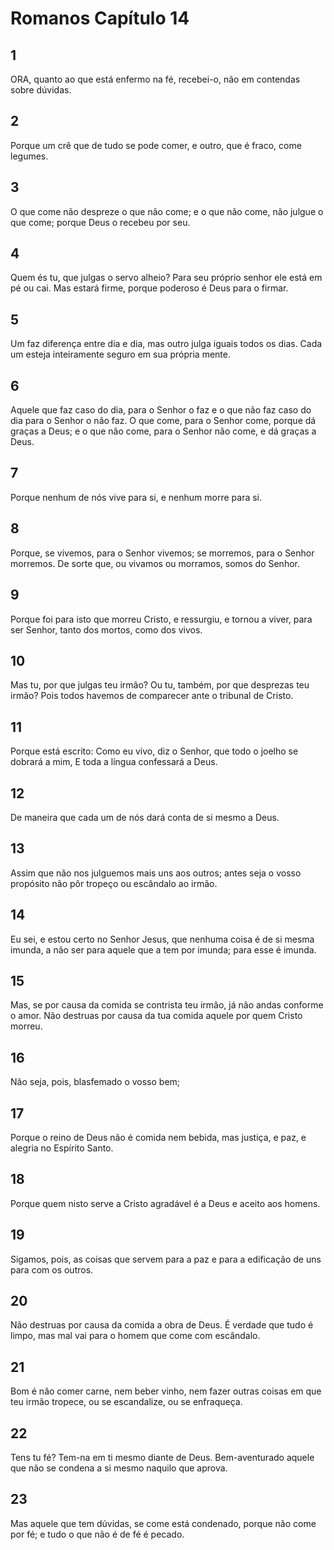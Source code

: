 # Romanos Capítulo 14

## 1
ORA, quanto ao que está enfermo na fé, recebei-o, não em contendas sobre dúvidas.

## 2
Porque um crê que de tudo se pode comer, e outro, que é fraco, come legumes.

## 3
O que come não despreze o que não come; e o que não come, não julgue o que come; porque Deus o recebeu por seu.

## 4
Quem és tu, que julgas o servo alheio? Para seu próprio senhor ele está em pé ou cai. Mas estará firme, porque poderoso é Deus para o firmar.

## 5
Um faz diferença entre dia e dia, mas outro julga iguais todos os dias. Cada um esteja inteiramente seguro em sua própria mente.

## 6
Aquele que faz caso do dia, para o Senhor o faz e o que não faz caso do dia para o Senhor o não faz. O que come, para o Senhor come, porque dá graças a Deus; e o que não come, para o Senhor não come, e dá graças a Deus.

## 7
Porque nenhum de nós vive para si, e nenhum morre para si.

## 8
Porque, se vivemos, para o Senhor vivemos; se morremos, para o Senhor morremos. De sorte que, ou vivamos ou morramos, somos do Senhor.

## 9
Porque foi para isto que morreu Cristo, e ressurgiu, e tornou a viver, para ser Senhor, tanto dos mortos, como dos vivos.

## 10
Mas tu, por que julgas teu irmão? Ou tu, também, por que desprezas teu irmão? Pois todos havemos de comparecer ante o tribunal de Cristo.

## 11
Porque está escrito: Como eu vivo, diz o Senhor, que todo o joelho se dobrará a mim, E toda a língua confessará a Deus.

## 12
De maneira que cada um de nós dará conta de si mesmo a Deus.

## 13
Assim que não nos julguemos mais uns aos outros; antes seja o vosso propósito não pôr tropeço ou escândalo ao irmão.

## 14
Eu sei, e estou certo no Senhor Jesus, que nenhuma coisa é de si mesma imunda, a não ser para aquele que a tem por imunda; para esse é imunda.

## 15
Mas, se por causa da comida se contrista teu irmão, já não andas conforme o amor. Não destruas por causa da tua comida aquele por quem Cristo morreu.

## 16
Não seja, pois, blasfemado o vosso bem;

## 17
Porque o reino de Deus não é comida nem bebida, mas justiça, e paz, e alegria no Espírito Santo.

## 18
Porque quem nisto serve a Cristo agradável é a Deus e aceito aos homens.

## 19
Sigamos, pois, as coisas que servem para a paz e para a edificação de uns para com os outros.

## 20
Não destruas por causa da comida a obra de Deus. É verdade que tudo é limpo, mas mal vai para o homem que come com escândalo.

## 21
Bom é não comer carne, nem beber vinho, nem fazer outras coisas em que teu irmão tropece, ou se escandalize, ou se enfraqueça.

## 22
Tens tu fé? Tem-na em ti mesmo diante de Deus. Bem-aventurado aquele que não se condena a si mesmo naquilo que aprova.

## 23
Mas aquele que tem dúvidas, se come está condenado, porque não come por fé; e tudo o que não é de fé é pecado.

